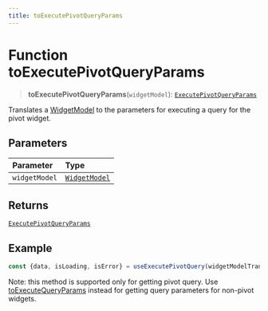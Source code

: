 ```yaml
---
title: toExecutePivotQueryParams
---
```


# Function toExecutePivotQueryParams

> **toExecutePivotQueryParams**(`widgetModel`): [`ExecutePivotQueryParams`](../../../../sdk-ui/interfaces/interface.ExecutePivotQueryParams.md)

Translates a [WidgetModel](../../../fusion-embed/interface.WidgetModel.md) to the parameters for executing a query for the pivot widget.

## Parameters

| Parameter | Type |
| :------ | :------ |
| `widgetModel` | [`WidgetModel`](../../../fusion-embed/interface.WidgetModel.md) |

## Returns

[`ExecutePivotQueryParams`](../../../../sdk-ui/interfaces/interface.ExecutePivotQueryParams.md)

## Example

```ts
const {data, isLoading, isError} = useExecutePivotQuery(widgetModelTranslator.toExecutePivotQueryParams(widgetModel));
```

Note: this method is supported only for getting pivot query.
Use [toExecuteQueryParams](function.toExecuteQueryParams.md) instead for getting query parameters for non-pivot widgets.
